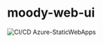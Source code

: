# moody-web-ui

![CI/CD Azure-StaticWebApps](https://github.com/lets-do-it-pl/moody-web-ui/workflows/CI/CD%20Azure-StaticWebApps/badge.svg)
